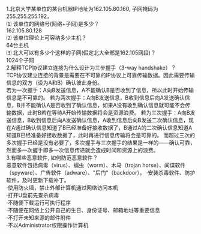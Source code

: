 1.北京大学某单位的某台机器IP地址为162.105.80.160, 子网掩码为255.255.255.192，    
⑴ 该单位的网络号(网络+子网)是多少？    
162.105.80.128    
⑵ 该单位理论上可容纳多少主机？     
64台主机    
⑶ 北大可以有多少个这样的子网(假定北大全部是162.105网段)？    
1024个子网    
2.解释TCP协议建立连接为什么设计为三步握手（3-way handshake）？    
TCP协议建立连接的背景是需要在不可靠的IP协议上可靠传输数据。因此需要传输信息的双方（设为A和B）确认彼此身份。    
若为一次握手：A向B发送信息，A不能确认B是否收到了信息，所以此时开始传输信息是不可靠的。
若为两次握手：A向B发送信息，B收到信息后向A发送确认信息，B并不能确认A是否收到了确认信息，如果A没有收到确认信息就可能不会传输数据，此时B若在等待A开始传输数据将会是资源浪费。
若为三次握手：A向B发送信息，B收到信息后向A发送确认信息，A收到信息后向B发送二次确认信息，现在A通过确认信息知道了B已经准备好接收数据了，B通过A的二次确认信息知道A知道B已经准备好接收数据了，此时再进行信息传输将会是可靠的。
而超过三次的多次握手已经是没有必要了，多次握手与三次握手的结果是一样的——确认可靠，然而多一次握手即多一次信息传递就会造成时间和资源上的浪费。    
3.有哪些恶意软件, 如何防范恶意软件？    
恶意软件包括病毒（virus）、蠕虫（worm）、木马（trojan horse）、间谍软件（spyware）、广告软件（adware）、"后门"（backdoor）。
·安装杀毒软件、防护软件，及时更新下载补丁。    
·使用防火墙，禁止外部计算机通过网络访问本机    
·打开U盘前先查杀病毒    
·不随便下载运行可执行程序    
·不随便在网络上公开自己的生日、身份证号、邮箱地址等重要信息    
·不打开未知来源的邮件附件    
·不以Administrator权限操作计算机    
